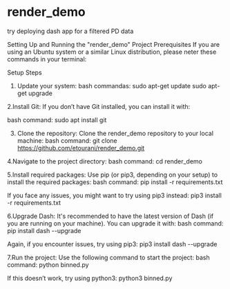 # render_demo
try deploying dash app for a filtered PD data

Setting Up and Running the "render_demo" Project
Prerequisites
If you are using an Ubuntu system or a similar Linux distribution, please neter these commands in your terminal:

Setup Steps
1. Update your system:
bash commandas:
sudo apt-get update
sudo apt-get upgrade

2.Install Git:
If you don’t have Git installed, you can install it with:

bash command:
sudo apt install git

3. Clone the repository:
Clone the render_demo repository to your local machine:
bash command:
git clone https://github.com/etourani/render_demo.git

4.Navigate to the project directory:
bash command:
cd render_demo

5.Install required packages:
Use pip (or pip3, depending on your setup) to install the required packages:
bash command:
pip install -r requirements.txt

If you face any issues, you might want to try using pip3 instead:
pip3 install -r requirements.txt

6.Upgrade Dash:
It's recommended to have the latest version of Dash (if you are running on your machine). You can upgrade it with:
bash command:
pip install dash --upgrade

Again, if you encounter issues, try using pip3:
pip3 install dash --upgrade

7.Run the project:
Use the following command to start the project:
bash command:
python binned.py

If this doesn’t work, try using python3:
python3 binned.py
